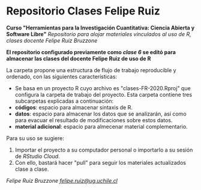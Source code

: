 # Repositorio Clases Felipe Ruiz
**Curso "Herramientas para la Investigación Cuantitativa: Ciencia Abierta y Software Libre"**
*Repositorio para alojar materiales vinculados al uso de R, clases docente Felipe Ruiz Bruzzone*

**El repositorio configurado previamente como *clase 6* se editó para almacenar las clases del docente Felipe Ruiz de uso de R**

La carpeta propone una estructura de flujo de trabajo reproducible y ordenado, con las siguientes características:

- Se basa en un proyecto R cuyo archivo es "clases-FR-2020.Rproj" que configura la carpeta de trabajo del proyecto. Esta carpeta contiene tres subcarpetas explicadas a continuación:
- **códigos**: espacio para almacenar sintaxis de R.
- **datos**: espacio para almacenar los datos que se analizarán, así como para evacuar el resultado de modificaciones sobre estos datos.
- **material adicional**: espacio para almecenar material complementario.

Para su uso se sugiere:

1. Importar el proyecto a su computador personal o importarlo a su sesión de *RStudio Cloud*.
2. Con ello, bastará hacer "pull" para seguir los materiales actualizados clase a clase.
    
*Felipe Ruiz Bruzzone*
*felipe.ruiz@ug.uchile.cl*
